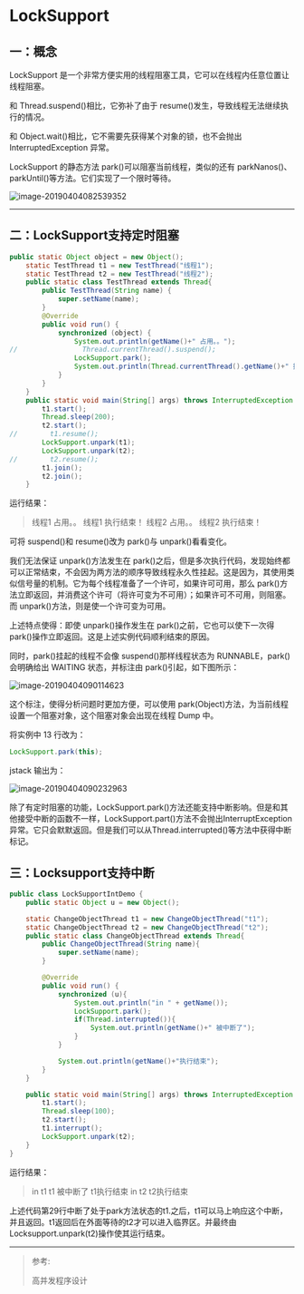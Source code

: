 # LockSupport

## 一：概念

LockSupport 是一个非常方便实用的线程阻塞工具，它可以在线程内任意位置让线程阻塞。

和 Thread.suspend()相比，它弥补了由于 resume()发生，导致线程无法继续执行的情况。

和 Object.wait()相比，它不需要先获得某个对象的锁，也不会抛出 InterruptedException 异常。

LockSupport 的静态方法 park()可以阻塞当前线程，类似的还有 parkNanos()、parkUntil()等方法。它们实现了一个限时等待。

![image-20190404082539352](https://ws2.sinaimg.cn/large/006tKfTcgy1g1qanbyxjej31qu0f215e.jpg)

---

## 二：LockSupport支持定时阻塞

```java
public static Object object = new Object();
    static TestThread t1 = new TestThread("线程1");
    static TestThread t2 = new TestThread("线程2");
    public static class TestThread extends Thread{
        public TestThread(String name) {
            super.setName(name);
        }
        @Override
        public void run() {
            synchronized (object) {
                System.out.println(getName()+" 占用。。");
//                Thread.currentThread().suspend();
                LockSupport.park();
                System.out.println(Thread.currentThread().getName()+" 执行结束！");
            }
        }
    }
    public static void main(String[] args) throws InterruptedException {
        t1.start();
        Thread.sleep(200);
        t2.start();
//        t1.resume();
        LockSupport.unpark(t1);
        LockSupport.unpark(t2);
//        t2.resume();
        t1.join();
        t2.join();
    }
```

运行结果：

> 线程1 占用。。
> 线程1 执行结束！
> 线程2 占用。。
> 线程2 执行结束！

可将 suspend()和 resume()改为 park()与 unpark()看看变化。

我们无法保证 unpark()方法发生在 park()之后，但是多次执行代码，发现始终都可以正常结束，不会因为两方法的顺序导致线程永久性挂起。这是因为，其使用类似信号量的机制。它为每个线程准备了一个许可，如果许可可用，那么 park()方法立即返回，并消费这个许可（将许可变为不可用）；如果许可不可用，则阻塞。而 unpark()方法，则是使一个许可变为可用。

上述特点使得：即使 unpark()操作发生在 park()之前，它也可以使下一次得 park()操作立即返回。这是上述实例代码顺利结束的原因。

同时，park()挂起的线程不会像 suspend()那样线程状态为 RUNNABLE，park()会明确给出 WAITING 状态，并标注由 park()引起，如下图所示：

![image-20190404090114623](https://ws2.sinaimg.cn/large/006tKfTcly1g1qbnzqhpvj30ym052gp6.jpg)

这个标注，使得分析问题时更加方便，可以使用 park(Object)方法，为当前线程设置一个阻塞对象，这个阻塞对象会出现在线程 Dump 中。

将实例中 13 行改为：

```java
LockSupport.park(this);
```

jstack 输出为：

![image-20190404090232963](https://ws2.sinaimg.cn/large/006tKfTcly1g1qbpda6buj30z205mgq6.jpg)

除了有定时阻塞的功能，LockSupport.park()方法还能支持中断影响。但是和其他接受中断的函数不一样，LockSupport.part()方法不会抛出InterruptException异常。它只会默默返回。但是我们可以从Thread.interrupted()等方法中获得中断标记。

## 三：Locksupport支持中断

```java
public class LockSupportIntDemo {
    public static Object u = new Object();

    static ChangeObjectThread t1 = new ChangeObjectThread("t1");
    static ChangeObjectThread t2 = new ChangeObjectThread("t2");
    public static class ChangeObjectThread extends Thread{
        public ChangeObjectThread(String name){
            super.setName(name);
        }

        @Override
        public void run() {
            synchronized (u){
                System.out.println("in " + getName());
                LockSupport.park();
                if(Thread.interrupted()){
                    System.out.println(getName()+" 被中断了");
                }
            }

            System.out.println(getName()+"执行结束");
        }
    }

    public static void main(String[] args) throws InterruptedException {
        t1.start();
        Thread.sleep(100);
        t2.start();
        t1.interrupt();
        LockSupport.unpark(t2);
    }
}

```

运行结果：

> in t1
> t1 被中断了
> t1执行结束
> in t2
> t2执行结束

上述代码第29行中断了处于park方法状态的t1.之后，t1可以马上响应这个中断，并且返回。t1返回后在外面等待的t2才可以进入临界区。并最终由Locksupport.unpark(t2)操作使其运行结束。

---

> 参考:
>
> 高并发程序设计